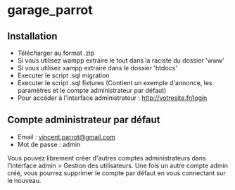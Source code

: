 # garage_parrot

## Installation

- Télécharger au format .zip
- Si vous utilisez wampp extraire le tout dans la raciste du dossier 'www'
- Si vous utilisez xampp extraire dans le dossier 'htdocs'
- Executer le script .sql migration
- Executer le script .sql fixtures (Contient un exemple d'annonce, les paramètres et le compte administrateur par défaut)
- Pour accéder à l'interface administrateur : http://votresite.fr/login

## Compte administrateur par défaut

- Email : vincent.parrot@gmail.com
- Mot de passe : admin

Vous pouvez librement créer d'autres comptes administrateurs dans l'interface admin > Gestion des utilisateurs. Une fois un autre compte admin créé, vous pourrez supprimer le compte par défaut en vous connectant sur le nouveau.
